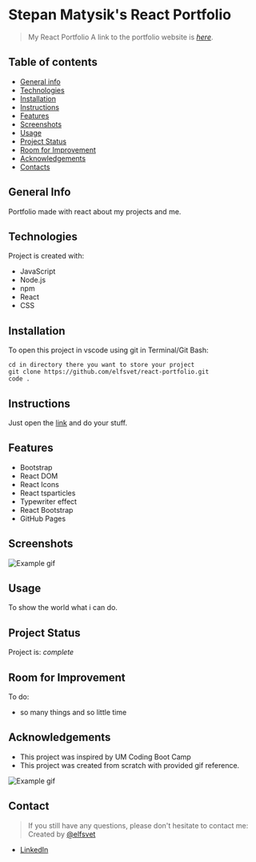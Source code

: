 # Stepan Matysik's React Portfolio

> My React Portfolio
> A link to the portfolio website is [_here_](https://elfsvet.github.io/react-portfolio).

## Table of contents

- [General info](#general-info)
- [Technologies](#technologies)
- [Installation](#installation)
- [Instructions](#instructions)
- [Features](#features)
- [Screenshots](#screenshots)
- [Usage](#usage)
- [Project Status](#project-status)
- [Room for Improvement](#room-for-improvement)
- [Acknowledgements](#acknowledgements)
- [Contacts](#contact)

## General Info

Portfolio made with react about my projects and me.

## Technologies

Project is created with:

- JavaScript
- Node.js
- npm
- React
- CSS

## Installation

To open this project in vscode using git in Terminal/Git Bash:

```
cd in directory there you want to store your project
git clone https://github.com/elfsvet/react-portfolio.git
code .
```

## Instructions

Just open the [link](https://elfsvet.github.io/react-portfolio) and do your stuff.

## Features

- Bootstrap
- React DOM
- React Icons
- React tsparticles
- Typewriter effect
- React Bootstrap
- GitHub Pages

## Screenshots

![Example gif](./src/images/portfolio.gif)

## Usage

To show the world what i can do.

## Project Status

Project is: _complete_

## Room for Improvement

To do:

- so many things and so little time

## Acknowledgements

- This project was inspired by UM Coding Boot Camp
- This project was created from scratch with provided gif reference.

![Example gif](./src/images/20-react-homework-demo-01.gif)

## Contact

> If you still have any questions, please don't hesitate to contact me:
> Created by [@elfsvet](https://github.com/elfsvet)

- [LinkedIn](https://www.linkedin.com/in/stepanmatysik/)
